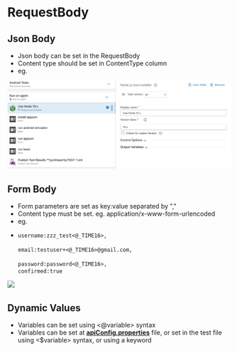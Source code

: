 # RequestBody

## Json Body

* Json body can be set in the RequestBody
* Content type should be set in ContentType column
* eg. 

![](../../../../.gitbook/assets/image%20%2846%29.png)

## Form Body

* Form parameters are set as key:value separated by ","
* Content type must be set. eg. application/x-www-form-urlencoded
* eg.
* ```text
  username:zzz_test<@_TIME16>,

  email:testuser+<@_TIME16>@gmail.com,

  password:password<@_TIME16>,
  confirmed:true
  ```

![](../../../../.gitbook/assets/image%20%281%29.png)

## Dynamic Values

* Variables can be set using &lt;@variable&gt; syntax
* Variables can be set at [**apiConfig.properties**](https://docs.autonomx.io/configuration/apiconfig) file, or set in the test file using &lt;$variable&gt; syntax, or using a keyword

